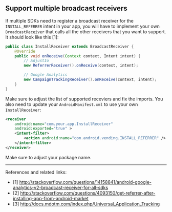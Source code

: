 ## Support multiple broadcast receivers

If multiple SDKs need to register a broadcast receiver for the
`INSTALL_REFERRER` intent in your app, you will have to implement your own
`BroadcastReceiver` that calls all the other receivers that you want to
support. It should look like this [1]:
```java
public class InstallReceiver extends BroadcastReceiver {
    @Override
    public void onReceive(Context context, Intent intent) {
        // AdjustIo
        new ReferrerReceiver().onReceive(context, intent);

        // Google Analytics
        new CampaignTrackingReceiver().onReceive(context, intent);
    }
}
```

Make sure to adjust the list of supported receviers and fix the imports. You
also need to update your `AndroidManifest.xml` to use your own
`InstallReceiver`:
```xml
<receiver
    android:name="com.your.app.InstallReceiver"
    android:exported="true" >
    <intent-filter>
        <action android:name="com.android.vending.INSTALL_REFERRER" />
    </intent-filter>
</receiver>
```

Make sure to adjust your package name.

---

References and related links:

- [1] http://stackoverflow.com/questions/14158841/android-google-analytics-v2-broadcast-receiver-for-all-sdks
- [2] http://stackoverflow.com/questions/4093150/get-referrer-after-installing-app-from-android-market
- [3] http://docs.mdotm.com/index.php/Universal_Application_Tracking
